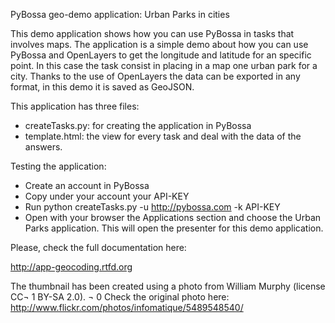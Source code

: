 PyBossa geo-demo application: Urban Parks in cities

This demo application shows how you can use PyBossa in tasks that involves maps. The application is a simple demo
about how you can use PyBossa and OpenLayers to get the longitude and latitude for an specific point. In this case
the task consist in placing in a map one urban park for a city. Thanks to the use of OpenLayers the data can be 
exported in any format, in this demo it is saved as GeoJSON.

This application has three files:

*  createTasks.py: for creating the application in PyBossa
*  template.html: the view for every task and deal with the data of the answers.

Testing the application:

*  Create an account in PyBossa
*  Copy under your account your API-KEY
*  Run python createTasks.py -u http://pybossa.com -k API-KEY
*  Open with your browser the Applications section and choose the Urban Parks application. This will open the presenter for this demo application.

Please, check the full documentation here:

http://app-geocoding.rtfd.org

The thumbnail has been created using a photo from William Murphy (license CC¬
  1 BY-SA 2.0). ¬
  0 Check the original photo here: http://www.flickr.com/photos/infomatique/5489548540/
